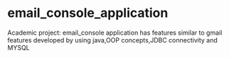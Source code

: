 # email_console_application
Academic project: email_console application has features similar to  gmail features developed by using java,OOP concepts,JDBC connectivity and MYSQL
